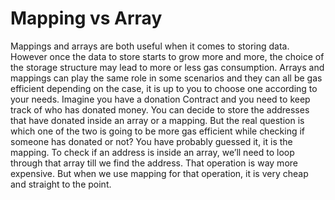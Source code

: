 # Mapping vs Array
Mappings and arrays are both useful when it comes to storing data. However once the data to store starts to grow more and more, the choice of the storage structure may lead to more or less gas consumption. Arrays and mappings can play the same role in some scenarios and they can all be gas efficient depending on the case, it is up to you to choose one according to your needs. Imagine you have a donation Contract and you need to keep track of who has donated money. You can decide to store the addresses that have donated inside an array or a mapping. But the real question is which one of the two is going to be more gas efficient while checking if someone has donated or not? You have probably guessed it, it is the mapping. To check if an address is inside an array, we’ll need to loop through that array till we find the address. That operation is way more expensive. But when we use mapping for that operation, it is very cheap and straight to the point.